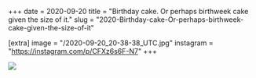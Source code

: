 +++
date = 2020-09-20
title = "Birthday cake. Or perhaps birthweek cake given the size of it."
slug = "2020-Birthday-cake-Or-perhaps-birthweek-cake-given-the-size-of-it"

[extra]
image = "/2020-09-20_20-38-38_UTC.jpg"
instagram = "https://instagram.com/p/CFXz6s6F-N7"
+++

<img src="/2020-09-20_20-38-38_UTC.jpg" />

